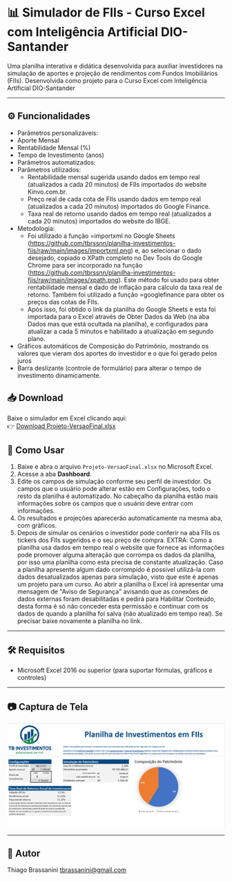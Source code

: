 # 📊 Simulador de FIIs - Curso Excel com Inteligência Artificial DIO-Santander

Uma planilha interativa e didática desenvolvida para auxiliar investidores na simulação de aportes e projeção de rendimentos com Fundos Imobiliários (FIIs).
Desenvolvida como projeto para o Curso Excel com Inteligência Artificial DIO-Santander

---

## ⚙️ Funcionalidades

-  Parâmetros personalizáveis:
  - Aporte Mensal
  - Rentabilidade Mensal (%)
  - Tempo de Investimento (anos)
-  Parâmetros automatizados:
  - Parâmetros utilizados:
      - Rentabilidade mensal sugerida usando dados em tempo real (atualizados a cada 20 minutos) de FIIs importados do website Kinvo.com.br.
      - Preço real de cada cota de FIIs usando dados em tempo real (atualizados a cada 20 minutos) importados do Google Finance.
      - Taxa real de retorno usando dados em tempo real (atualizados a cada 20 minutos) importados do website do IBGE.
  - Metodologia:
      - Foi utilizado a função =importxml no Google Sheets (https://github.com/tbrssnn/planilha-investimentos-fiis/raw/main/images/importxml.png) e, ao selecionar o dado desejado, copiado o XPath completo no Dev Tools do Google Chrome para ser incorporado na função (https://github.com/tbrssnn/planilha-investimentos-fiis/raw/main/images/xpath.png). Este método foi usado para obter rentabilidade mensal e dado de inflação para cálculo da taxa real de retorno. Também foi utilizado a função =googlefinance para obter os preços das cotas de FIIs.
      - Após isso, foi obtido o link da planilha do Google Sheets e esta foi importada para o Excel através de Obter Dados da Web (na aba Dados mas que está ocultada na planilha), e configurados para atualizar a cada 5 minutos e habilitado a atualização em segundo plano.
- Gráficos automáticos de Composição do Patrimônio, mostrando os valores que vieram dos aportes do investidor e o que foi gerado pelos juros
- Barra deslizante (controle de formulário) para alterar o tempo de investimento dinamicamente.

## 📥 Download

Baixe o simulador em Excel clicando aqui:  
👉 [Download Projeto-VersaoFinal.xlsx](https://github.com/tbrssnn/planilha-investimentos-fiis/raw/main/files/Projeto-VersaoFinal.xlsx)


## 🧾 Como Usar

1. Baixe e abra o arquivo `Projeto-VersaoFinal.xlsx` no Microsoft Excel.
2. Acesse a aba **Dashboard**.
3. Edite os campos de simulação conforme seu perfil de investidor. Os campos que o usuário pode alterar estão em Configurações, todo o resto da planilha é automatizado. No cabeçalho da planilha estão mais informações sobre os campos que o usuário deve entrar com informações.
4. Os resultados e projeções aparecerão automaticamente na mesma aba, com gráficos.
5. Depois de simular os cenários o investidor pode conferir na aba FIIs os tickers dos FIIs sugeridos e o seu preço de compra.
EXTRA: Como a planilha usa dados em tempo real o website que fornece as informações pode promover alguma alteração que corrompa os dados da planilha, por isso uma planilha como esta precisa de constante atualização. Caso a planilha apresente algum dado corrompido é possível utilizá-la com dados desatualizados apenas para simulação, visto que este é apenas um projeto para um curso. Ao abrir a planilha o Excel irá apresentar uma mensagem de "Aviso de Segurança" avisando que as conexões de dados externas foram desabilitadas e pedirá para Habilitar Conteúdo, desta forma é só não conceder esta permissão e continuar com os dados de quando a planilha foi salva (não atualizado em tempo real). Se precisar baixe novamente a planilha no link.

---

## 🛠️ Requisitos

- Microsoft Excel 2016 ou superior (para suportar fórmulas, gráficos e controles)


---

## 📷 Captura de Tela 

![Exemplo da planilha](images/planilha.png)

---




## 🧠 Autor

Thiago Brassanini
tbrassanini@gmail.com
